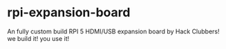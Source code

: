 # rpi-expansion-board
An fully custom build RPI 5 HDMI/USB expansion board by Hack Clubbers! we build it! you use it! 
